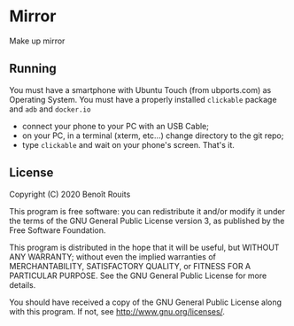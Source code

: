 # Mirror

Make up mirror

## Running

You must have a smartphone with Ubuntu Touch (from ubports.com) as Operating System.
You must have a properly installed `clickable` package and `adb` and `docker.io`

- connect your phone to your PC with an USB Cable;
- on your PC, in a terminal (xterm, etc...) change directory to the git repo;
- type `clickable` and wait on your phone's screen. That's it.

## License

Copyright (C) 2020  Benoît Rouits

This program is free software: you can redistribute it and/or modify it under the terms of the GNU General Public License version 3, as published
by the Free Software Foundation.

This program is distributed in the hope that it will be useful, but WITHOUT ANY WARRANTY; without even the implied warranties of MERCHANTABILITY, SATISFACTORY QUALITY, or FITNESS FOR A PARTICULAR PURPOSE.  See the GNU General Public License for more details.

You should have received a copy of the GNU General Public License along with this program.  If not, see <http://www.gnu.org/licenses/>.
